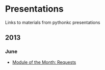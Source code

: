 # Presentations

Links to materials from pythonkc presentations

## 2013

### June

* [Module of the Month: Requests](https://github.com/estebistec/requests-presentation)
